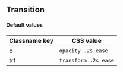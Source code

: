 ## Transition

<!-- <values.transition> -->
#### Default values
|Classname key|CSS value               |
|-------------|------------------------|
|o            |```opacity .2s ease```  |
|trf          |```transform .2s ease```|

<!-- </values.transition> -->

<!-- <variants.transition> -->

<!-- </variants.transition> -->